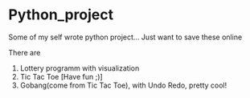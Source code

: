 # Python_project

Some of my self wrote python project...
Just want to save these online

There are 

1. Lottery programm with visualization
2. Tic Tac Toe [Have fun ;)]
3. Gobang(come from Tic Tac Toe), with Undo Redo, pretty cool!
